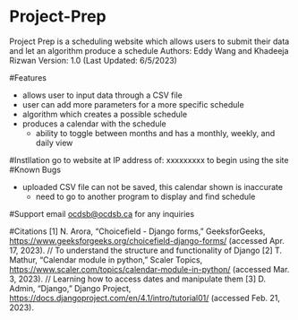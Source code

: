# Project-Prep
Project Prep is a scheduling website which allows users to submit their data and let an algorithm produce a schedule
Authors: Eddy Wang and Khadeeja Rizwan
Version: 1.0 (Last Updated: 6/5/2023)

#Features
- allows user to input data through a CSV file
- user can add more parameters for a more specific schedule
- algorithm which creates a possible schedule
- produces a calendar with the schedule
    - ability to toggle between months and has a monthly, weekly, and daily view

#Instllation
go to website at IP address of: xxxxxxxxx to begin using the site
#Known Bugs
- uploaded CSV file can not be saved, this calendar shown is inaccurate
    - need to go to another program to display and find schedule

#Support
email ocdsb@ocdsb.ca for any inquiries

#Citations
[1] N. Arora, “Choicefield - Django forms,” GeeksforGeeks, https://www.geeksforgeeks.org/choicefield-django-forms/ (accessed Apr. 17, 2023). // To understand the structure and functionality of Django
[2] T. Mathur, “Calendar module in python,” Scaler Topics, https://www.scaler.com/topics/calendar-module-in-python/ (accessed Mar. 3, 2023). // Learning how to access dates and manipulate them
[3] D. Admin, “Django,” Django Project, https://docs.djangoproject.com/en/4.1/intro/tutorial01/ (accessed Feb. 21, 2023). 
